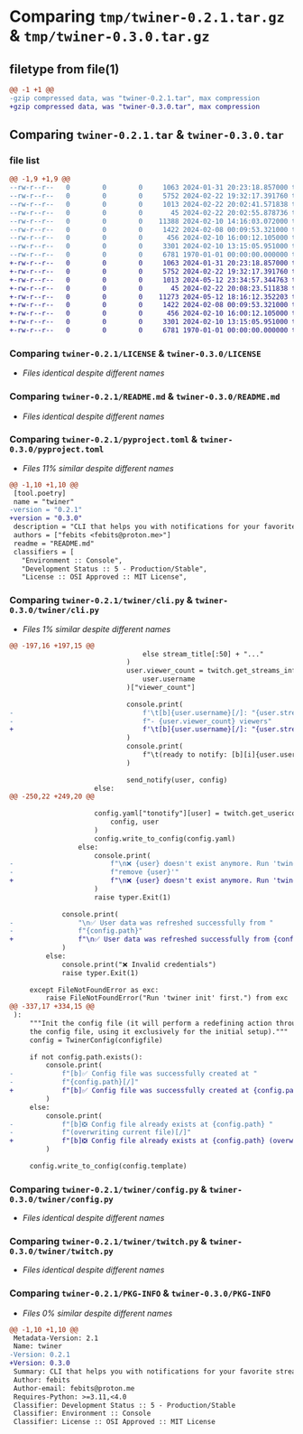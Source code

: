 # Comparing `tmp/twiner-0.2.1.tar.gz` & `tmp/twiner-0.3.0.tar.gz`

## filetype from file(1)

```diff
@@ -1 +1 @@
-gzip compressed data, was "twiner-0.2.1.tar", max compression
+gzip compressed data, was "twiner-0.3.0.tar", max compression
```

## Comparing `twiner-0.2.1.tar` & `twiner-0.3.0.tar`

### file list

```diff
@@ -1,9 +1,9 @@
--rw-r--r--   0        0        0     1063 2024-01-31 20:23:18.857000 twiner-0.2.1/LICENSE
--rw-r--r--   0        0        0     5752 2024-02-22 19:32:17.391760 twiner-0.2.1/README.md
--rw-r--r--   0        0        0     1013 2024-02-22 20:02:41.571838 twiner-0.2.1/pyproject.toml
--rw-r--r--   0        0        0       45 2024-02-22 20:02:55.878736 twiner-0.2.1/twiner/__init__.py
--rw-r--r--   0        0        0    11388 2024-02-10 14:16:03.072000 twiner-0.2.1/twiner/cli.py
--rw-r--r--   0        0        0     1422 2024-02-08 00:09:53.321000 twiner-0.2.1/twiner/config.py
--rw-r--r--   0        0        0      456 2024-02-10 16:00:12.105000 twiner-0.2.1/twiner/notify.py
--rw-r--r--   0        0        0     3301 2024-02-10 13:15:05.951000 twiner-0.2.1/twiner/twitch.py
--rw-r--r--   0        0        0     6781 1970-01-01 00:00:00.000000 twiner-0.2.1/PKG-INFO
+-rw-r--r--   0        0        0     1063 2024-01-31 20:23:18.857000 twiner-0.3.0/LICENSE
+-rw-r--r--   0        0        0     5752 2024-02-22 19:32:17.391760 twiner-0.3.0/README.md
+-rw-r--r--   0        0        0     1013 2024-05-12 23:34:57.344763 twiner-0.3.0/pyproject.toml
+-rw-r--r--   0        0        0       45 2024-02-22 20:08:23.511838 twiner-0.3.0/twiner/__init__.py
+-rw-r--r--   0        0        0    11273 2024-05-12 18:16:12.352203 twiner-0.3.0/twiner/cli.py
+-rw-r--r--   0        0        0     1422 2024-02-08 00:09:53.321000 twiner-0.3.0/twiner/config.py
+-rw-r--r--   0        0        0      456 2024-02-10 16:00:12.105000 twiner-0.3.0/twiner/notify.py
+-rw-r--r--   0        0        0     3301 2024-02-10 13:15:05.951000 twiner-0.3.0/twiner/twitch.py
+-rw-r--r--   0        0        0     6781 1970-01-01 00:00:00.000000 twiner-0.3.0/PKG-INFO
```

### Comparing `twiner-0.2.1/LICENSE` & `twiner-0.3.0/LICENSE`

 * *Files identical despite different names*

### Comparing `twiner-0.2.1/README.md` & `twiner-0.3.0/README.md`

 * *Files identical despite different names*

### Comparing `twiner-0.2.1/pyproject.toml` & `twiner-0.3.0/pyproject.toml`

 * *Files 11% similar despite different names*

```diff
@@ -1,10 +1,10 @@
 [tool.poetry]
 name = "twiner"
-version = "0.2.1"
+version = "0.3.0"
 description = "CLI that helps you with notifications for your favorite streamers on Twitch.tv."
 authors = ["febits <febits@proton.me>"]
 readme = "README.md"
 classifiers = [
   "Environment :: Console",
   "Development Status :: 5 - Production/Stable",
   "License :: OSI Approved :: MIT License",
```

### Comparing `twiner-0.2.1/twiner/cli.py` & `twiner-0.3.0/twiner/cli.py`

 * *Files 1% similar despite different names*

```diff
@@ -197,16 +197,15 @@
                                 else stream_title[:50] + "..."
                             )
                             user.viewer_count = twitch.get_streams_info(
                                 user.username
                             )["viewer_count"]
 
                             console.print(
-                                f'\t[b]{user.username}[/]: "{user.stream_title}" '
-                                f"- {user.viewer_count} viewers"
+                                f'\t[b]{user.username}[/]: "{user.stream_title}" - {user.viewer_count} viewers'
                             )
                             console.print(
                                 f"\t(ready to notify: [b][i]{user.username}[/])\n"
                             )
 
                             send_notify(user, config)
                     else:
@@ -250,22 +249,20 @@
 
                     config.yaml["tonotify"][user] = twitch.get_usericon(
                         config, user
                     )
                     config.write_to_config(config.yaml)
                 else:
                     console.print(
-                        f"\n❌ {user} doesn't exist anymore. Run 'twiner "
-                        f"remove {user}'"
+                        f"\n❌ {user} doesn't exist anymore. Run 'twiner remove {user}'"
                     )
                     raise typer.Exit(1)
 
             console.print(
-                "\n✅ User data was refreshed successfully from "
-                f"{config.path}"
+                f"\n✅ User data was refreshed successfully from {config.path}"
             )
         else:
             console.print("❌ Invalid credentials")
             raise typer.Exit(1)
 
     except FileNotFoundError as exc:
         raise FileNotFoundError("Run 'twiner init' first.") from exc
@@ -337,17 +334,15 @@
 ):
     """Init the config file (it will perform a redefining action through
     the config file, using it exclusively for the initial setup)."""
     config = TwinerConfig(configfile)
 
     if not config.path.exists():
         console.print(
-            f"[b]✅ Config file was successfully created at "
-            f"{config.path}[/]"
+            f"[b]✅ Config file was successfully created at {config.path}[/]"
         )
     else:
         console.print(
-            f"[b]❎ Config file already exists at {config.path} "
-            f"(overwriting current file)[/]"
+            f"[b]❎ Config file already exists at {config.path} (overwriting current file)[/]"
         )
 
     config.write_to_config(config.template)
```

### Comparing `twiner-0.2.1/twiner/config.py` & `twiner-0.3.0/twiner/config.py`

 * *Files identical despite different names*

### Comparing `twiner-0.2.1/twiner/twitch.py` & `twiner-0.3.0/twiner/twitch.py`

 * *Files identical despite different names*

### Comparing `twiner-0.2.1/PKG-INFO` & `twiner-0.3.0/PKG-INFO`

 * *Files 0% similar despite different names*

```diff
@@ -1,10 +1,10 @@
 Metadata-Version: 2.1
 Name: twiner
-Version: 0.2.1
+Version: 0.3.0
 Summary: CLI that helps you with notifications for your favorite streamers on Twitch.tv.
 Author: febits
 Author-email: febits@proton.me
 Requires-Python: >=3.11,<4.0
 Classifier: Development Status :: 5 - Production/Stable
 Classifier: Environment :: Console
 Classifier: License :: OSI Approved :: MIT License
```

